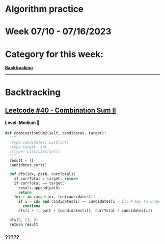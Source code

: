 # Algorithm practice

# Week 07/10 - 07/16/2023


# Category for this week:
**[Backtracking](#backtracking)**<br>

---

# Backtracking

## [Leetcode #40 - Combination Sum II](https://leetcode.com/problems/combination-sum-ii/)

#### Level: Medium 📘

```python
def combinationSum2(self, candidates, target):
  """
  :type candidates: List[int]
  :type target: int
  :rtype: List[List[int]]
  """
  result = []
  candidates.sort()

  def dfs(idx, path, currTotal):
    if currTotal > target: return
    if currTotal == target:
      result.append(path)
      return
    for i in range(idx, len(candidates)):
      if i > idx and candidates[i] == candidates[i - 1]: # key to understand algo here
        continue
      dfs(i + 1, path + [candidates[i]], currTotal + candidates[i])
  
  dfs(0, [], 0)
  return result
```

### ?????